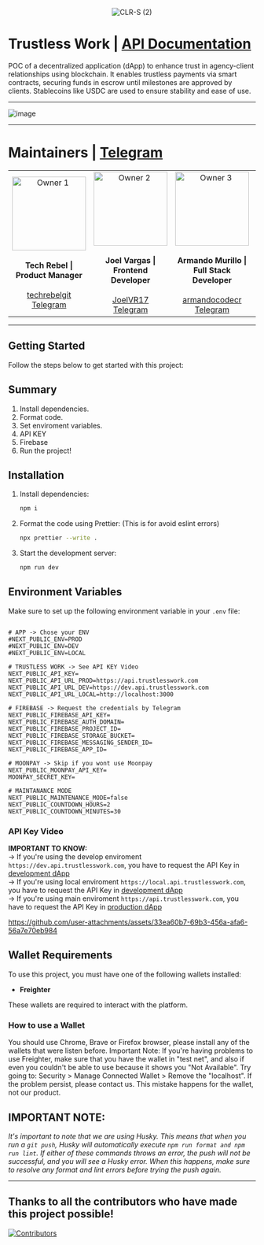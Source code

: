 <p align="center"> <img src="https://github.com/user-attachments/assets/5b182044-dceb-41f5-acf0-da22dea7c98a" alt="CLR-S (2)"> </p>

# Trustless Work | [API Documentation](https://docs.trustlesswork.com/trustless-work)

POC of a decentralized application (dApp) to enhance trust in agency-client relationships using blockchain. It enables trustless payments via smart contracts, securing funds in escrow until milestones are approved by clients. Stablecoins like USDC are used to ensure stability and ease of use.

---

![image](https://github.com/user-attachments/assets/d0002030-97a6-4217-84c9-09ae850d985a)

---

# Maintainers | [Telegram](https://t.me/+kmr8tGegxLU0NTA5)

<table align="center">
  <tr>
    <td align="center">
      <img src="https://github.com/user-attachments/assets/6b97e15f-9954-47d0-81b5-49f83bed5e4b" alt="Owner 1" width="150" />
      <br /><br />
      <strong>Tech Rebel | Product Manager</strong>
      <br /><br />
      <a href="https://github.com/techrebelgit" target="_blank">techrebelgit</a>
      <br />
      <a href="https://t.me/Tech_Rebel" target="_blank">Telegram</a>
    </td>
    <td align="center">
      <img src="https://github.com/user-attachments/assets/e245e8af-6f6f-4a0a-a37f-df132e9b4986" alt="Owner 2" width="150" />
      <br /><br />
      <strong>Joel Vargas | Frontend Developer</strong>
      <br /><br />
      <a href="https://github.com/JoelVR17" target="_blank">JoelVR17</a>
      <br />
      <a href="https://t.me/joelvr20" target="_blank">Telegram</a>
    </td>
    <td align="center">
      <img src="https://github.com/user-attachments/assets/53d65ea1-007e-40aa-b9b5-e7a10d7bea84" alt="Owner 3" width="150" />
      <br /><br />
      <strong>Armando Murillo | Full Stack Developer</strong>
      <br /><br />
      <a href="https://github.com/armandocodecr" target="_blank">armandocodecr</a>
      <br />
      <a href="https://t.me/armandocode" target="_blank">Telegram</a>
    </td>
    <td align="center">
      <img src="https://github.com/user-attachments/assets/851273f6-2f91-413d-bd2d-d8dc1f3c2d28" alt="Owner 4" width="150" />
      <br /><br />
      <strong>Caleb Loría | Smart Contract Developer</strong>
      <br /><br />
      <a href="https://github.com/zkCaleb-dev" target="_blank">zkCaleb-dev</a>
      <br />
      <a href="https://t.me/zkCaleb_dev" target="_blank">Telegram</a>
    </td>
  </tr>
</table>

---

## Getting Started

Follow the steps below to get started with this project:

## Summary

1. Install dependencies.
2. Format code.
3. Set enviroment variables.
4. API KEY
5. Firebase
7. Run the project!

## Installation

1. Install dependencies:

   ```bash
   npm i
   ```

2. Format the code using Prettier: (This is for avoid eslint errors)

   ```bash
   npx prettier --write .
   ```

3. Start the development server:

   ```bash
   npm run dev
   ```

## Environment Variables

Make sure to set up the following environment variable in your `.env` file:

```

# APP -> Chose your ENV
#NEXT_PUBLIC_ENV=PROD
#NEXT_PUBLIC_ENV=DEV
#NEXT_PUBLIC_ENV=LOCAL

# TRUSTLESS WORK -> See API KEY Video
NEXT_PUBLIC_API_KEY=
NEXT_PUBLIC_API_URL_PROD=https://api.trustlesswork.com
NEXT_PUBLIC_API_URL_DEV=https://dev.api.trustlesswork.com
NEXT_PUBLIC_API_URL_LOCAL=http://localhost:3000

# FIREBASE -> Request the credentials by Telegram
NEXT_PUBLIC_FIREBASE_API_KEY=
NEXT_PUBLIC_FIREBASE_AUTH_DOMAIN=
NEXT_PUBLIC_FIREBASE_PROJECT_ID=
NEXT_PUBLIC_FIREBASE_STORAGE_BUCKET=
NEXT_PUBLIC_FIREBASE_MESSAGING_SENDER_ID=
NEXT_PUBLIC_FIREBASE_APP_ID=

# MOONPAY -> Skip if you wont use Moonpay
NEXT_PUBLIC_MOONPAY_API_KEY=
MOONPAY_SECRET_KEY=

# MAINTANANCE MODE
NEXT_PUBLIC_MAINTENANCE_MODE=false
NEXT_PUBLIC_COUNTDOWN_HOURS=2
NEXT_PUBLIC_COUNTDOWN_MINUTES=30

```

### API Key Video

**IMPORTANT TO KNOW:** <br />
-> If you're using the develop enviroment `https://dev.api.trustlesswork.com`, you have to request the API Key in [development dApp](https://dapp.dev.trustlesswork.com) <br />
-> If you're using local enviroment `https://local.api.trustlesswork.com`, you have to request the API Key in [development dApp](https://dapp.dev.trustlesswork.com) <br />
-> If you're using main enviroment `https://api.trustlesswork.com`, you have to request the API Key in [production dApp](https://dapp.trustlesswork.com)

https://github.com/user-attachments/assets/33ea60b7-69b3-456a-afa6-56a7e70eb984


## Wallet Requirements

To use this project, you must have one of the following wallets installed:

- **Freighter**

These wallets are required to interact with the platform.

### How to use a Wallet

You should use Chrome, Brave or Firefox browser, please install any of the wallets that were listen before.
Important Note: If you're having problems to use Freighter, make sure that you have the wallet in "test net", and also if even you couldn't be able to use because it shows you "Not Available". Try going to: Security > Manage Connected Wallet > Remove the "localhost". If the problem persist, please contact us. This mistake happens for the wallet, not our product.

## IMPORTANT NOTE:

_It's important to note that we are using Husky. This means that when you run a `git push`, Husky will automatically execute `npm run format and npm run lint`. If either of these commands throws an error, the push will not be successful, and you will see a Husky error. When this happens, make sure to resolve any format and lint errors before trying the push again._

---

## **Thanks to all the contributors who have made this project possible!**

[![Contributors](https://contrib.rocks/image?repo=Trustless-Work/dApp-Trustless-Work)](https://github.com/Trustless-Work/dApp-Trustless-Work/graphs/contributors)
